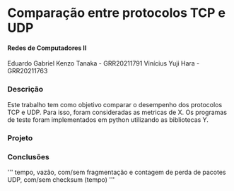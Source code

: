# Comparação entre protocolos TCP e UDP

#### Redes de Computadores II

Eduardo Gabriel Kenzo Tanaka - GRR20211791
Vinícius Yuji Hara - GRR20211763

### Descrição

Este trabalho tem como objetivo comparar o desempenho dos protocolos TCP e UDP. Para isso, foram consideradas as metricas de X. Os programas de teste foram implementados em python utilizando as bibliotecas Y.

### Projeto

### Conclusões

'''
tempo, vazão, com/sem fragmentação e contagem de perda de pacotes UDP, com/sem checksum (tempo)
'''